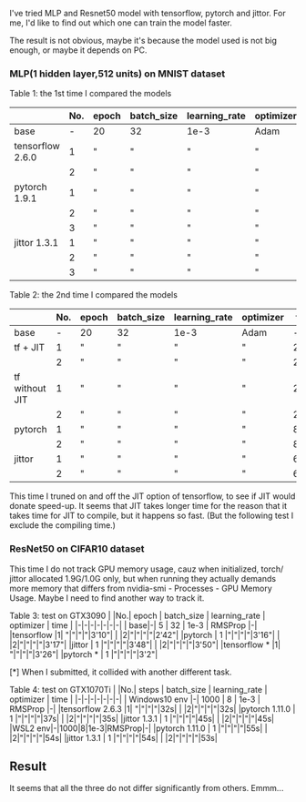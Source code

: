 I've tried MLP and Resnet50 model with tensorflow, pytorch and jittor. For me, I'd like to find out which one can train the model faster.  

The result is not obvious, maybe it's because the model used is not big enough, or maybe it depends on PC.

###  MLP(1 hidden layer,512 units) on MNIST dataset

Table 1: the 1st time I compared the models

| |No.| epoch | batch_size | learning_rate | optimizer | time | memory |
|-|-|-|-|-|-|-|-|
| base |-| 20 | 32 | 1e-3 | Adam |-|-|
|tensorflow 2.6.0 |1|"|"|"|"|36s|1.2G|
|  |2|"|"|"|"|36s|1.2G|
|pytorch 1.9.1 | 1 |"|"|"|"|84s|1.5G|
|  |2|"|"|"|"|87s|1.5G|
| |3|"|"|"|"|85s|1.5G|
|jittor 1.3.1 | 1 |"|"|"|"|82s|0.77G|
| |2|"|"|"|"|78s|0.77G|
| |3|"|"|"|"|79s|0.77G|

Table 2: the 2nd time I compared the models

| |No.| epoch | batch_size | learning_rate | optimizer | time |
|-|-|-|-|-|-|-|
| base |-| 20 | 32 | 1e-3 | Adam |-|
|tf + JIT |1| " | " | " | " |28.4s|
| |2|"|"|"|"|28.1s|
|tf without JIT |1|"|"|"|"|25.4s|
| |2|"|"|"|"|26.2s|
|pytorch | 1 |"|"|"|"|83s|
| |2|"|"|"|"|80s|
|jittor | 1 |"|"|"|"|69s|
| |2|"|"|"|"|67s|

This time I truned on and off the JIT option of tensorflow, to see if JIT would donate speed-up. It seems that JIT takes longer time for the reason that it takes time for JIT to compile, but it happens so fast. (But the following test I exclude the compiling time.)

### ResNet50 on CIFAR10 dataset

This time I do not track GPU memory usage, cauz when initialized, torch/ jittor allocated 1.9G/1.0G only, but when running they actually demands more memory that differs from nvidia-smi - Processes - GPU Memory Usage. Maybe I need to find another way to track it.

Table 3: test on GTX3090
| |No.| epoch | batch_size | learning_rate | optimizer | time |
|-|-|-|-|-|-|-|
| base|-| 5 | 32 | 1e-3 | RMSProp |-|
|tensorflow  |1| "|"|"|"|3'10"|
| |2|"|"|"|"|2'42"|
|pytorch | 1 |"|"|"|"|3'16"|
| |2|"|"|"|"|3'17"|
|jittor | 1 |"|"|"|"|3'48"|
| |2|"|"|"|"|3'50"|
|tensorflow \* |1| "|"|"|"|3'26"|
|pytorch \* | 1 |"|"|"|"|3'2"|

[\*] When I submitted, it collided with another different task. 

Table 4: test on GTX1070Ti
| |No.| steps | batch_size | learning_rate | optimizer | time |
|-|-|-|-|-|-|-|
| Windows10 env |-| 1000 | 8 | 1e-3 | RMSProp |-|
|tensorflow 2.6.3  |1| "|"|"|"|32s|
| |2|"|"|"|"|32s|
|pytorch 1.11.0 | 1 |"|"|"|"|37s|
| |2|"|"|"|"|35s|
|jittor 1.3.1 | 1 |"|"|"|"|45s|
| |2|"|"|"|"|45s|
|WSL2 env|-|1000|8|1e-3|RMSProp|-|
|pytorch 1.11.0 | 1 |"|"|"|"|55s|
| |2|"|"|"|"|54s|
|jittor 1.3.1 | 1 |"|"|"|"|54s|
| |2|"|"|"|"|53s|

## Result
It seems that all the three do not differ significantly from others. Emmm...